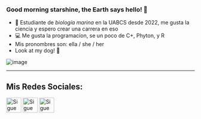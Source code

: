 ### Good morning starshine, the Earth says hello! 👋

- 🦈 Estudiante de *biología marina* en la UABCS desde 2022, me gusta la ciencia y espero crear una carrera en eso 
- :computer: Me gusta la programacíon, se un poco de C+, Phyton, y R 
- Mis pronombres son: ella / she / her
- Look at my dog! :eyes:

<img>![image](https://user-images.githubusercontent.com/66651727/182474845-fa1a5f0e-9676-4a11-9853-c09b70f230b2.png)

_________________________________________________________________________________________________________________________________________________________________________
##  Mis Redes Sociales:

[<img src="https://raw.githubusercontent.com/Raymo111/Raymo111/master/socials/linkedin.png" height="40em" align="center" alt="Sigueme en LinkedIn" title="Sigueme en  LinkedIn"/>](https://www.linkedin.com/in/aura-elena-vald%C3%A9s-3a8199207/)
[<img src="https://raw.githubusercontent.com/Raymo111/Raymo111/master/socials/twitter.svg" height="40em" align="center" alt="Sigueme en Twitter" title="Sigueme en Twitter"/>](https://twitter.com/Auravalr)
[<img src="https://raw.githubusercontent.com/Raymo111/Raymo111/master/socials/instagram.svg" height="40em" align="center" alt="Sigueme en Instagram" title="Sigueme en Instagram"/>](https://www.instagram.com/aura_y_no_al_rato/)



<!--
**A-valdes/A-valdes** is a ✨ _special_ ✨ repository because its `README.md` (this file) appears on your GitHub profile.

Here are some ideas to get you started:

- 🔭 I’m currently working on ...
- 🌱 I’m currently learning ...
- 👯 I’m looking to collaborate on ...
- 🤔 I’m looking for help with ...
- 💬 Ask me about ...
- 📫 How to reach me: ...
- 😄 Pronouns: ...
- ⚡ Fun fact: ...
-->
